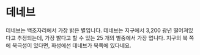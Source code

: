 # 데네브

데네브는 백조자리에서 가장 밝은 별입니다. 데네브는 지구에서 3,200 광년 떨어져있
다고 추정되는데, 가장 밝다고 할 수 있는 25 개의 별중에서 가장 멉니다. 지구의 북
쪽에 북극성이 있다면, 화성에선 데네브가 북쪽에 있다네요.
